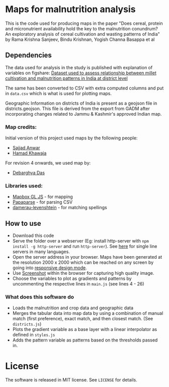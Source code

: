 # Maps for malnutrition analysis

This is the code used for producing maps in the paper "Does cereal, protein and micronutrient availability hold the key to the malnutrition conundrum? An exploratory analysis of cereal cultivation and wasting patterns of India" by Rama Krishna Sanjeev, Bindu Krishnan, Yogish Channa Basappa et al

## Dependencies

The data used for analysis in the study is published with explanation of variables on figshare: [Dataset used to assess relationship between millet cultivation and malnutrition patterns in India at district level](https://figshare.com/articles/Dataset_used_to_assess_relationship_between_millet_cultivation_and_malnutrition_patterns_in_India_at_district_level/12236789)

The same has been converted to CSV with extra computed columns and put in `data.csv` which is what is used for plotting maps.

Geographic Information on districts of India is present as a geojson file in districts.geojson. This file is derived from the export from GADM after incorporating changes related to Jammu & Kashmir's approved Indian map.


### Map credits:

Initial version of this project used maps by the following people:

* [Sajjad Anwar](https://github.com/geohacker/india/)
* [Hamad Khawaja](https://github.com/hamadkh/GeoJson4Kashmir/)

For revision 4 onwards, we used map by:

* [Debarghya Das](https://github.com/deedy/india-nfhs4)

### Libraries used:
* [Mapbox GL JS](https://docs.mapbox.com/mapbox-gl-js/) - for mapping
* [Papaparse](https://www.papaparse.com/) - for parsing CSV
* [damerau-levenshtein](https://github.com/tad-lispy/node-damerau-levenshtein/) - for matching spellings

## How to use

* Download this code
* Serve the folder over a webserver (Eg: install http-server with `npm install -g http-server` and run `http-server`). See [here](https://gist.github.com/willurd/5720255) for single line servers in many languages.
* Open the server address in your browser. Maps have been generated at the resolution 2000 x 2000 which can be reached on any screen by going into [responsive design mode](https://developer.mozilla.org/en-US/docs/Tools/Responsive_Design_Mode).
* Use [Screenshot](https://developer.mozilla.org/en-US/docs/Tools/Taking_screenshots) within the browser for capturing high quality image.
* Choose the variables to plot as gradients and patterns by uncommenting the respective lines in `main.js` (see lines 4 - 26)

### What does this software do

* Loads the malnutrition and crop data and geographic data
* Merges the tabular data into map data by using a combination of manual match (first preference), exact match, and then closest match. (See `districts.js`)
* Plots the gradient variable as a base layer with a linear interpolator as defined in `styles.js`
* Adds the pattern variable as patterns based on the thresholds passed in.


# License

The software is released in MIT license. See `LICENSE` for details.